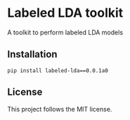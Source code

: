 # Labeled LDA toolkit

A toolkit to perform labeled LDA models

## Installation
```pip
pip install labeled-lda==0.0.1a0
```

## License
This project follows the MIT license.
